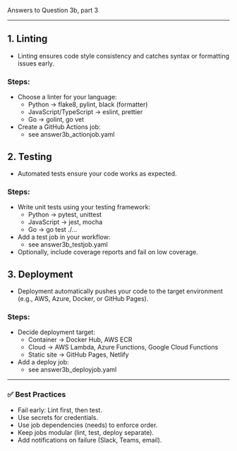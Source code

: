 Answers to Question 3b, part 3

---
## 1. Linting
- Linting ensures code style consistency and catches syntax or formatting issues early.
### Steps:
- Choose a linter for your language:
  - Python → flake8, pylint, black (formatter)
  - JavaScript/TypeScript → eslint, prettier
  - Go → golint, go vet
- Create a GitHub Actions job:
  - see answer3b_actionjob.yaml

## 2. Testing
- Automated tests ensure your code works as expected.
### Steps:
- Write unit tests using your testing framework:
  - Python → pytest, unittest
  - JavaScript → jest, mocha
  - Go → go test ./...
- Add a test job in your workflow:
  - see answer3b_testjob.yaml 
- Optionally, include coverage reports and fail on low coverage.

## 3. Deployment
- Deployment automatically pushes your code to the target environment (e.g., AWS, Azure, Docker, or GitHub Pages).
### Steps:
- Decide deployment target:
  - Container → Docker Hub, AWS ECR
  - Cloud → AWS Lambda, Azure Functions, Google Cloud Functions
  - Static site → GitHub Pages, Netlify
- Add a deploy job:
  - see answer3b_deployjob.yaml

---
### ✅ Best Practices
- Fail early: Lint first, then test.
- Use secrets for credentials.
- Use job dependencies (needs) to enforce order.
- Keep jobs modular (lint, test, deploy separate).
- Add notifications on failure (Slack, Teams, email).
